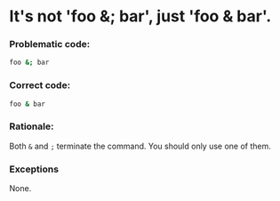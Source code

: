 # It's not 'foo &; bar', just 'foo & bar'.

### Problematic code:

```sh
foo &; bar
```

### Correct code:

```sh
foo & bar
```

### Rationale:

Both `&` and `;` terminate the command. You should only use one of them.



### Exceptions

None.
